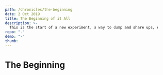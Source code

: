 ```yaml
---
path: /chronicles/the-beginning
date: 2 Oct 2019
title: The Beginning of it All
description: >-
  This is the start of a new experiment, a way to dump and share ups, downs and the journey to a better self.
repo: "-"
demo: "-"
thumb:
---
```


# The Beginning
